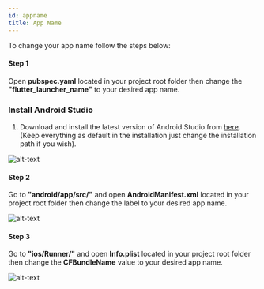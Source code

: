 ```yaml
---
id: appname
title: App Name
---
```


To change your app name follow the steps below:

#### Step 1 
Open <b>pubspec.yaml</b> located in your project root folder then change the <b>"flutter_launcher_name"</b> to your desired app name.


### Install Android Studio

1. Download and install the latest version of Android Studio from [here](https://developer.android.com/studio). (Keep everything as default in the installation just change the installation path if you wish).

![alt-text](assets/img/appname/1.png)

#### Step 2
Go to <b>"android/app/src/"</b> and open <b>AndroidManifest.xml</b> located in your project root folder then change the label to your desired app name.

![alt-text](assets/img/appname/2.png)

#### Step 3

Go to <b>"ios/Runner/"</b> and open <b>Info.plist</b> located in your project root folder then change the <b>CFBundleName</b> value to your desired app name.

![alt-text](assets/img/appname/3.png)